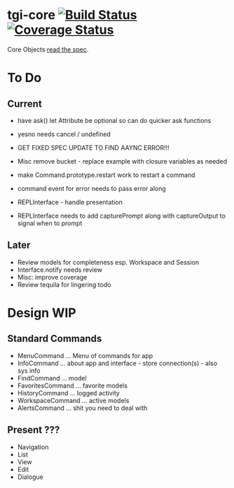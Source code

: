 # tgi-core [![Build Status](https://travis-ci.org/tgi-io/tgi-core.svg?branch=master)](https://travis-ci.org/tgi-io/tgi-core) [![Coverage Status](https://img.shields.io/coveralls/tgi-io/tgi-core.svg)](https://coveralls.io/r/tgi-io/tgi-core)

Core Objects [read the spec](spec/README.md).

# To Do

Current
-------
+ have ask() let Attribute be optional so can do quicker ask functions
- yesno needs cancel / undefined
- GET FIXED SPEC UPDATE TO FIND AAYNC ERROR!!!
- Misc remove bucket - replace example with closure variables as needed
- make Command.prototype.restart work to restart a command
- command event for error needs to pass error along

- REPLInterface - handle presentation
- REPLInterface needs to add capturePrompt along with captureOutput to signal when to prompt

Later
-----
- Review models for completeness esp. Workspace and Session
- Interface.notify needs review
- Misc: improve coverage
- Review tequila for lingering todo

# Design WIP

Standard Commands
---
- MenuCommand ... Menu of commands for app
- InfoCommand ... about app and interface - store connection(s) - also sys info
- FindCommand ... model
- FavoritesCommand ... favorite models
- HistoryCommand ... logged activity
- WorkspaceCommand ... active models
- AlertsCommand ... shit you need to deal with

Present ???
-------
- Navigation
- List
- View
- Edit
- Dialogue